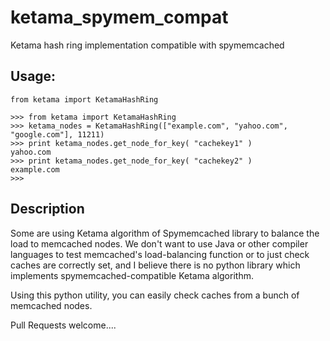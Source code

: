 # ketama_spymem_compat
Ketama hash ring implementation compatible with spymemcached


## Usage:

```
from ketama import KetamaHashRing

>>> from ketama import KetamaHashRing
>>> ketama_nodes = KetamaHashRing(["example.com", "yahoo.com", "google.com"], 11211)
>>> print ketama_nodes.get_node_for_key( "cachekey1" )
yahoo.com
>>> print ketama_nodes.get_node_for_key( "cachekey2" )
example.com
>>>
```

## Description

Some are using Ketama algorithm of Spymemcached library to balance the load to memcached nodes.
We don't want to use Java or other compiler languages to test memcached's load-balancing function or to just check caches are correctly set, and I believe there is no python library which implements spymemcached-compatible Ketama algorithm.

Using this python utility, you can easily check caches from a bunch of memcached nodes.



Pull Requests welcome....
